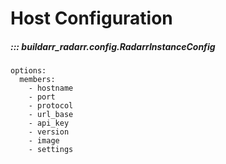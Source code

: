 # Host Configuration

##### ::: buildarr_radarr.config.RadarrInstanceConfig
    options:
      members:
        - hostname
        - port
        - protocol
        - url_base
        - api_key
        - version
        - image
        - settings

